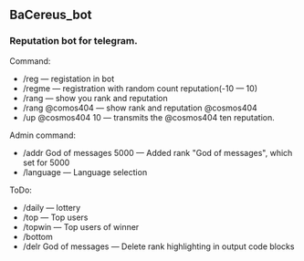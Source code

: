 ## BaCereus_bot
### Reputation bot for telegram.

Command:
* /reg — registation in bot
* /regme — registration with random count reputation(-10 — 10)
* /rang — show you rank and reputation
* /rang @comos404 — show rank and reputation @cosmos404
* /up @cosmos404 10 — transmits the @cosmos404 ten reputation.

Admin command:
* /addr God of messages 5000 — Added rank "God of messages", which set for 5000
* /language — Language selection

ToDo:
* /daily — lottery
* /top — Top users
* /topwin — Top users of winner
* /bottom
* /delr God of messages — Delete rank highlighting in output code blocks